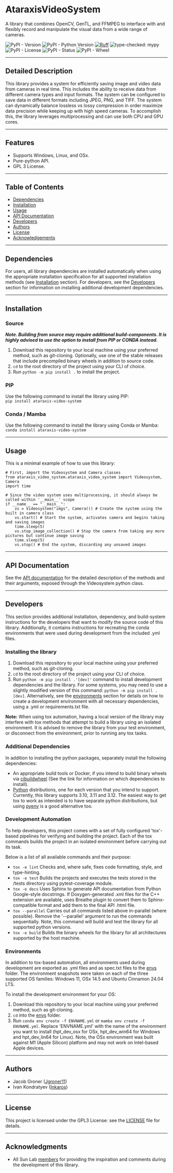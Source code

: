 # AtaraxisVideoSystem

A library that combines OpenCV, GenTL, and FFMPEG to interface with and flexibly record and manipulate the visual data
from a wide range of cameras.

![PyPI - Version](https://img.shields.io/pypi/v/ataraxis-video-system)
![PyPI - Python Version](https://img.shields.io/pypi/pyversions/ataraxis-video-system)
[![Ruff](https://img.shields.io/endpoint?url=https://raw.githubusercontent.com/astral-sh/ruff/main/assets/badge/v2.json)](https://github.com/astral-sh/ruff)
![type-checked: mypy](https://img.shields.io/badge/type--checked-mypy-blue?style=flat-square&logo=python)
![PyPI - License](https://img.shields.io/pypi/l/ataraxis-video-system)
![PyPI - Status](https://img.shields.io/pypi/status/ataraxis-video-system)
![PyPI - Wheel](https://img.shields.io/pypi/wheel/ataraxis-video-system)
___

## Detailed Description

This library provides a system for efficiently saving image and video data from cameras in real time. This includes the ability to receive data from different camera types and input formats. The system can be configured to save data in different formats including JPEG, PNG, and TIFF. The system can dynamically balance lossless vs lossy compression in order maximize data precision while keeping up with high speed cameras. To accomplish this, the library leverages multiprocessing and can use both CPU and GPU cores.
___

## Features

- Supports Windows, Linux, and OSx.
- Pure-python API.
- GPL 3 License.
___

## Table of Contents

- [Dependencies](#dependencies)
- [Installation](#installation)
- [Usage](#usage)
- [API Documentation](#api-documentation)
- [Developers](#developers)
- [Authors](#authors)
- [License](#license)
- [Acknowledgements](#Acknowledgments)
___

## Dependencies

For users, all library dependencies are installed automatically when using the appropriate installation specification
for all supported installation methods (see [Installation](#Installation) section). For developers, see the
[Developers](#Developers) section for information on installing additional development dependencies.
___

## Installation

### Source

**_Note. Building from source may require additional build-components. It is highly advised to use the option to install from PIP or CONDA instead._**

1. Download this repository to your local machine using your preferred method, such as git-cloning. Optionally, use one
   of the stable releases that include precompiled binary wheels in addition to source code.
2. ```cd``` to the root directory of the project using your CLI of choice.
3. Run ```python -m pip install .``` to install the project.

### PIP

Use the following command to install the library using PIP:  
```pip install ataraxis-video-system```

### Conda / Mamba

Use the following command to install the library using Conda or Mamba:  
```conda install ataraxis-video-system```
___

## Usage

This is a minimal example of how to use this library:

```
# First, import the Videosystem and Camera classes
from ataraxis_video_system.ataraxis_video_system import Videosystem, Camera
import time

# Since the video system uses multiprocessing, it should always be called within '__main__' scope
if __name__ == "__main__":
    vs = Videosystem("imgs", Camera()) # Create the system using the built in camera class
    vs.start() # Start the system, activates camera and begins taking and saving images
    time.sleep(5)
    vs.stop_image_collection() # Stop the camera from taking any more pictures but continue image saving
    time.sleep(5)
    vs.stop() # End the system, discarding any unsaved images
```

___

## API Documentation

See the [API documentation](link) for the
detailed description of the methods and their arguments, exposed through the Videosystem python class.
___

## Developers

This section provides additional installation, dependency, and build-system instructions for the developers that want to
modify the source code of this library. Additionally, it contains instructions for recreating the conda environments
that were used during development from the included .yml files.

### Installing the library

1. Download this repository to your local machine using your preferred method, such as git-cloning.
2. ```cd``` to the root directory of the project using your CLI of choice.
3. Run ```python -m pip install .'[dev]'``` command to install development dependencies and the library. For some
   systems, you may need to use a slightly modified version of this command: ```python -m pip install .[dev]```.
   Alternatively, see the [environments](#environments) section for details on how to create a development environment
   with all necessary dependencies, using a .yml or requirements.txt file.

**Note:** When using tox automation, having a local version of the library may interfere with tox methods that attempt
to build a library using an isolated environment. It is advised to remove the library from your test environment, or
disconnect from the environment, prior to running any tox tasks.

### Additional Dependencies

In addition to installing the python packages, separately install the following dependencies:

- An appropriate build tools or Docker, if you intend to build binary wheels via
  [cibuildwheel](https://cibuildwheel.pypa.io/en/stable/) (See the link for information on which dependencies to
  install).
- [Python](https://www.python.org/downloads/) distributions, one for each version that you intend to support. Currently,
  this library supports 3.10, 3.11 and 3.12. The easiest way to get tox to work as intended is to have separate
  python distributions, but using [pyenv](https://github.com/pyenv/pyenv) is a good alternative too.

### Development Automation

To help developers, this project comes with a set of fully configured 'tox'-based pipelines for verifying and building
the project. Each of the tox commands builds the project in an isolated environment before carrying out its task.

Below is a list of all available commands and their purpose:

- ```tox -e lint``` Checks and, where safe, fixes code formatting, style, and type-hinting.
- ```tox -e test``` Builds the projects and executes the tests stored in the /tests directory using pytest-coverage
  module.
- ```tox -e docs``` Uses Sphinx to generate API documentation from Python Google-style docstrings. If Doxygen-generated
  .xml files for the C++ extension are available, uses Breathe plugin to convert them to Sphinx-compatible format and
  add
  them to the final API .html file.
- ```tox --parallel``` Carries out all commands listed above in-parallel (where possible). Remove the '--parallel'
  argument to run the commands sequentially. Note, this command will build and test the library for all supported python
  versions.
- ```tox -e build``` Builds the binary wheels for the library for all architectures supported by the host machine.

### Environments

In addition to tox-based automation, all environments used during development are exported as .yml
files and as spec.txt files to the [envs](envs) folder. The environment snapshots were taken on each of the three
supported OS families: Windows 11, OSx 14.5 and Ubuntu Cinnamon 24.04 LTS.

To install the development environment for your OS:

1. Download this repository to your local machine using your preferred method, such as git-cloning.
2. ```cd``` into the [envs](envs) folder.
3. Run ```conda env create -f ENVNAME.yml``` or ```mamba env create -f ENVNAME.yml```. Replace 'ENVNAME.yml' with the
   name of the environment you want to install (hpt_dev_osx for OSx, hpt_dev_win64 for Windows and hpt_dev_lin64 for
   Linux). Note, the OSx environment was built against M1 (Apple Silicon) platform and may not work on Intel-based Apple
   devices.

___

## Authors

- Jacob Groner ([Jgroner11](https://github.com/Jgroner11))
- Ivan Kondratyev ([Inkaros](https://github.com/Inkaros))

___

## License

This project is licensed under the GPL3 License: see the [LICENSE](LICENSE) file for details.
___

## Acknowledgments

- All Sun Lab [members](https://neuroai.github.io/sunlab/people) for providing the inspiration and comments during the
  development of this library.